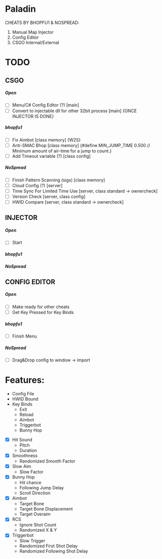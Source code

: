 # Paladin
CHEATS BY BHOPFU1 & NOSPREAD:
1. Manual Map Injector
2. Config Editor
3. CSGO Internal/External

# TODO

## CSGO

##### Open
- [ ] Menu/C# Config Editor (?) [main]
- [ ] Convert to injectable dll for other 32bit process [main] {ONCE INJECTOR IS DONE}

##### bhopfu1
- [ ] Fix Aimbot [class memory] {W2S}
- [ ] Anti-SMAC Bhop [class memory] {#define MIN_JUMP_TIME 0.500 // Minimum amount of air-time for a jump to count.}
- [ ] Add Timeout variable (?) [class config]

##### NoSpread
- [ ] Finish Pattern Scanning (sigs) [class memory]
- [ ] Cloud Config (?) [server]
- [ ] Time Sync For Limited Time Use [server, class standard -> ownercheck]
- [ ] Version Check [server, class config]
- [ ] HWID Compare [server, class standard -> ownercheck]

## INJECTOR

##### Open
- [ ] Start

##### bhopfu1

##### NoSpread

## CONFIG EDITOR

##### Open
- [ ] Make ready for other cheats
- [ ] Get Key Pressed for Key Binds

##### bhopfu1
- [ ] Finish Menu

##### NoSpread
- [ ] Drag&Drop config to window -> import

# Features:

- Config File
- HWID Bound
- Key Binds
  - Exit
  - Reload
  - Aimbot
  - Triggerbot
  - Bunny Hop
- [x] Hit Sound
  - Pitch
  - Duration
- [x] Smoothness
  - Randomized Smooth Factor
- [x] Slow Aim
  - Slow Factor
- [x] Bunny Hop
  - Hit chance
  - Following Jump Delay
  - Scroll Direction
- [x] Aimbot
  - Target Bone
  - Target Bone Displacement
  - Target Overaim
- [x] RCS
  - Ignore Shot Count
  - Randomized X & Y
- [x] Triggerbot
  - Slow Trigger
  - Randomized First Shot Delay
  - Randomized Following Shot Delay
